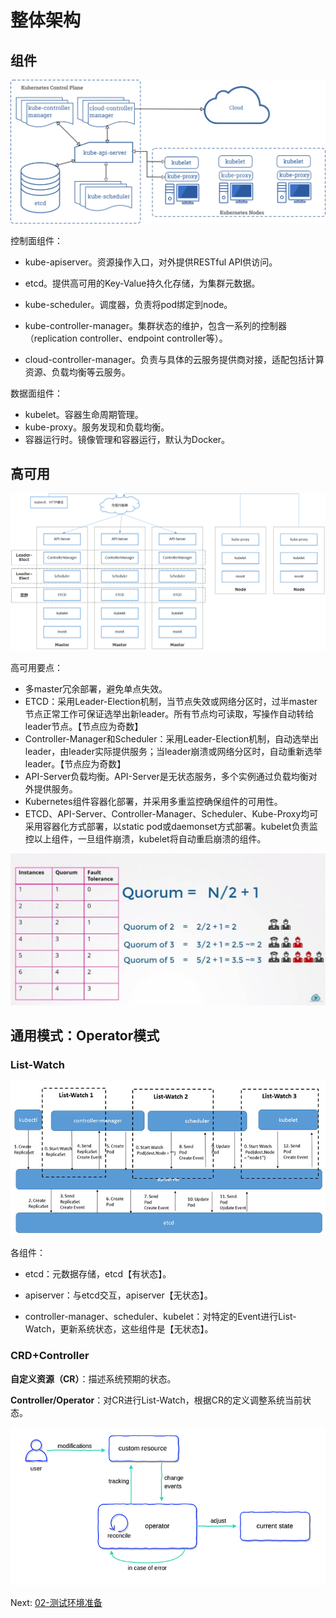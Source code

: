 # 整体架构



## 组件



![images/components-of-kubernetes.png](images/components-of-kubernetes.png)



控制面组件：

* kube-apiserver。资源操作入口，对外提供RESTful API供访问。

* etcd。提供高可用的Key-Value持久化存储，为集群元数据。

* kube-scheduler。调度器，负责将pod绑定到node。
* kube-controller-manager。集群状态的维护，包含一系列的控制器（replication controller、endpoint controller等）。
* cloud-controller-manager。负责与具体的云服务提供商对接，适配包括计算资源、负载均衡等云服务。



数据面组件：

* kubelet。容器生命周期管理。
* kube-proxy。服务发现和负载均衡。
* 容器运行时。镜像管理和容器运行，默认为Docker。



## 高可用





![images/k8s-ha.png](images/k8s-ha.png)



高可用要点：

- 多master冗余部署，避免单点失效。
- ETCD：采用Leader-Election机制，当节点失效或网络分区时，过半master节点正常工作可保证选举出新leader。所有节点均可读取，写操作自动转给leader节点。【节点应为奇数】
- Controller-Manager和Scheduler：采用Leader-Election机制，自动选举出leader，由leader实际提供服务；当leader崩溃或网络分区时，自动重新选举leader。【节点应为奇数】
- API-Server负载均衡。API-Server是无状态服务，多个实例通过负载均衡对外提供服务。
- Kubernetes组件容器化部署，并采用多重监控确保组件的可用性。    
- ETCD、API-Server、Controller-Manager、Scheduler、Kube-Proxy均可采用容器化方式部署，以static pod或daemonset方式部署。kubelet负责监控以上组件，一旦组件崩溃，kubelet将自动重启崩溃的组件。    



![images/quorum-etcd.png](images/quorum-etcd.png)



## 通用模式：Operator模式



### List-Watch



![images/list-watch.jpg](images/list-watch.jpg)

各组件：

* etcd：元数据存储，etcd【有状态】。

* apiserver：与etcd交互，apiserver【无状态】。

* controller-manager、scheduler、kubelet：对特定的Event进行List-Watch，更新系统状态，这些组件是【无状态】。



### CRD+Controller

**自定义资源（CR）**：描述系统预期的状态。

**Controller/Operator**：对CR进行List-Watch，根据CR的定义调整系统当前状态。

![images/kubernetes_operators_pattern.png](images/kubernetes_operators_pattern.png)



Next: [02-测试环境准备](02-测试环境准备.md)




